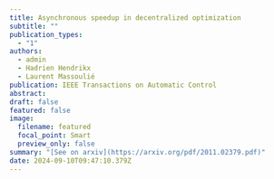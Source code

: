 ```yaml
---
title: Asynchronous speedup in decentralized optimization
subtitle: ""
publication_types:
  - "1"
authors:
  - admin
  - Hadrien Hendrikx
  - Laurent Massoulié
publication: IEEE Transactions on Automatic Control
abstract: 
draft: false
featured: false
image:
  filename: featured
  focal_point: Smart
  preview_only: false
summary: "[See on arxiv](https://arxiv.org/pdf/2011.02379.pdf)"
date: 2024-09-10T09:47:10.379Z
---
```

